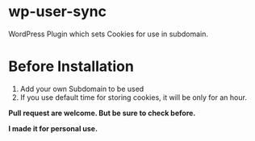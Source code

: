 # wp-user-sync
WordPress Plugin which sets Cookies for use in subdomain.

# Before Installation
1. Add your own Subdomain to be used
2. If you use default time for storing cookies, it will be only for an hour. 

**Pull request are welcome. But be sure to check before.**

**I made it for personal use.**
